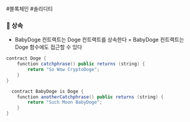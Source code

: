#블록체인 #솔리디티 

### 📌 상속
+ BabyDoge 컨트랙트는 Doge 컨트랙트를 상속한다
	= BabyDoge 컨트랙트는 Doge 함수에도 접근할 수 있다
``` Java
contract Doge {
	function catchphrase() public returns (string) {
		return "So Wow CryptoDoge";
	}
}

  contract BabyDoge is Doge {
	function anotherCatchphrase() public returns (string) {
		return "Such Moon BabyDoge";
	}
}
```